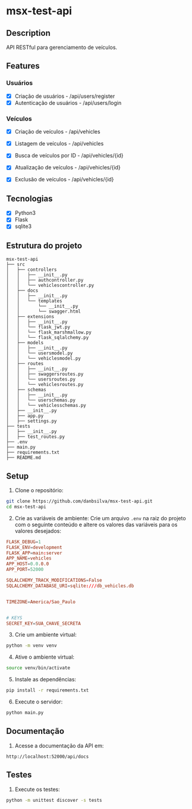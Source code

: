 # msx-test-api

## Description

API RESTful para gerenciamento de veículos.

## Features

### Usuários
- [x] Criação de usuários - /api/users/register
- [x] Autenticação de usuários - /api/users/login

### Veículos
- [x] Criação de veículos - /api/vehicles
- [x] Listagem de veículos - /api/vehicles
- [x] Busca de veículos por ID - /api/vehicles/{id}
- [x] Atualização de veículos - /api/vehicles/{id}
- [x] Exclusão de veículos - /api/vehicles/{id}


## Tecnologias

- [x] Python3
- [x] Flask
- [x] sqlite3

## Estrutura do projeto

```
msx-test-api
├── src
│   ├── controllers
│   │   ├── __init__.py
│   │   ├── authcontroller.py
│   │   └── vehiclescontroller.py
│   ├── docs
│   │   ├── __init__.py
│   │   └── templates
│   │       └── __init__.py
│   │       └── swagger.html
│   ├── extensions
│   │   ├── __init__.py
│   │   └── flask_jwt.py
│   │   └── flask_marshmallow.py
│   │   └── flask_sqlalchemy.py
│   ├── models
│   │   ├── __init__.py
│   │   └── usersmodel.py
│   │   └── vehiclesmodel.py
│   ├── routes
│   │   ├── __init__.py
│   │   ├── swaggersroutes.py
│   │   └── usersroutes.py
│   │   └── vehiclesroutes.py
│   ├── schemas
│   │   ├── __init__.py
│   │   └── userschemas.py
│   │   └── vehiclesschemas.py
│   ├── __init__.py
│   ├── app.py
│   ├── settings.py
├── tests
│   ├── __init__.py
│   ├── test_routes.py
├── .env
├── main.py
├── requirements.txt
├── README.md
```

## Setup

1. Clone o repositório:
```bash
git clone https://github.com/danbsilva/msx-test-api.git
cd msx-test-api
```

2. Crie as variáveis de ambiente:
Crie um arquivo `.env` na raiz do projeto com o seguinte conteúdo e altere os valores das variáveis para os valores desejados:
```conf
FLASK_DEBUG=1
FLASK_ENV=development
FLASK_APP=main:server
APP_NAME=vehicles
APP_HOST=0.0.0.0
APP_PORT=52000

SQLALCHEMY_TRACK_MODIFICATIONS=False
SQLALCHEMY_DATABASE_URI=sqlite:///db_vehicles.db


TIMEZONE=America/Sao_Paulo


# KEYS
SECRET_KEY=SUA_CHAVE_SECRETA
```

3. Crie um ambiente virtual:
```bash
python -m venv venv
```

4. Ative o ambiente virtual:
```bash
source venv/bin/activate
```

5. Instale as dependências:
```bash
pip install -r requirements.txt
```

6. Execute o servidor:
```bash
python main.py
```

## Documentação

1. Acesse a documentação da API em:
```url
http://localhost:52000/api/docs
```

## Testes

1. Execute os testes:
```bash
python -m unittest discover -s tests
```
